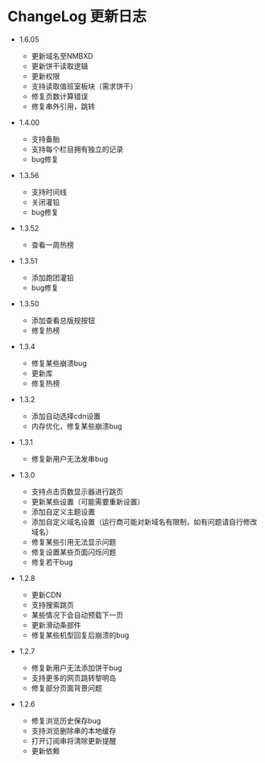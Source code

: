 # ChangeLog 更新日志
- 1.6.05
  - 更新域名至NMBXD
  - 更新饼干读取逻辑
  - 更新权限
  - 支持读取值班室板块（需求饼干）
  - 修复页数计算错误
  - 修复串外引用，跳转

- 1.4.00
  - 支持备胎
  - 支持每个栏目拥有独立的记录
  - bug修复

- 1.3.56
  - 支持时间线
  - 关闭灌铅
  - bug修复

- 1.3.52
  - 查看一周热榜

- 1.3.51
  - 添加跑团灌铅
  - bug修复

- 1.3.50
  - 添加查看总版规按钮
  - 修复热榜

- 1.3.4
  - 修复某些崩溃bug
  - 更新库
  - 修复热榜

- 1.3.2
  - 添加自动选择cdn设置
  - 内存优化，修复某些崩溃bug

- 1.3.1
  - 修复新用户无法发串bug

- 1.3.0
  - 支持点击页数显示器进行跳页
  - 更新某些设置（可能需要重新设置）
  - 添加自定义主题设置
  - 添加自定义域名设置（运行商可能对新域名有限制，如有问题请自行修改域名）
  - 修复某些引用无法显示问题
  - 修复设置某些页面闪烁问题
  - 修复若干bug

- 1.2.8
  - 更新CDN
  - 支持搜索跳页
  - 某些情况下会自动预载下一页
  - 更新滑动条部件
  - 修复某些机型回复后崩溃的bug

- 1.2.7
  - 修复新用户无法添加饼干bug
  - 支持更多的网页跳转黎明岛
  - 修复部分页面背景问题

- 1.2.6
  - 修复浏览历史保存bug
  - 支持浏览删除串的本地缓存
  - 打开订阅串将清除更新提醒
  - 更新依赖